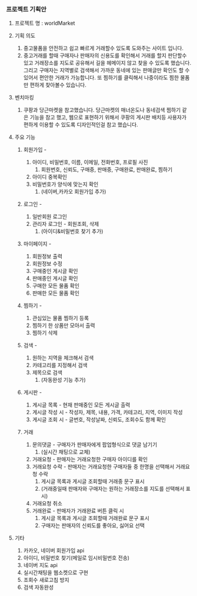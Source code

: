 ### 프로젝트 기획안

1. 프로젝트 명 : worldMarket

2. 기획 의도
    1. 중고물품을 안전하고 쉽고 빠르게 거래할수 있도록 도와주는 사이트 입니다.
    2. 중고거래를 할때 구매자나 판매자의 신용도를 확인해서 거래를 할지 판단할수 있고 거래장소를 지도로 공유해서 길을 헤메이지 않고 찾을 수 있도록 했습니다. 그리고 구매자는 지역별로 검색해서 가까운 동네에 있는 판매글만 확인도 할 수 있어서 편안한 거래가 가능합니다. 또 찜하기를 클릭해서 나중이라도 찜한 물품만 편하게 찾아볼수 있습니다.

3. 벤치마킹
    1. 쿠팡과 당근마켓을 참고했습니다. 당근마켓의 매너온도나 동네검색 찜하기 같은 기능을 참고 했고, 웹으로 표현하기 위해서 쿠팡의 게시판 배치등 사용자가 편하게 이용할 수 있도록 디자인적인걸 참고 했습니다.  

4. 주요 기능 
    1. 회원가입 - 
    	1. 아이디, 비밀번호, 이름, 이메일, 전화번호, 프로필 사진
    		1. 회원번호, 신뢰도, 구매중, 판매중, 구매완료, 판매완료, 찜하기
    	1. 아이디 중복확인 
    	2. 비밀번호가 양식에 맞는지 확인 
    		1. (네이버,카카오 회원가입 추가)
    	
    2. 로그인 - 
    	1. 일반회원 로그인
    	2. 관리자 로그인 - 회원조회, 삭제
    		1. (아이디&비밀번호 찾기 추가)

    3. 마이페이지 -
    	1. 회원정보 출력
    	2. 회원정보 수정
    	3. 구매중인 게시글 확인
    	4. 판매중인 게시글 확인
    	5. 구매한 모든 물품 확인
    	6. 판매한 모든 물품 확인
    	
    4. 찜하기 - 
    	1. 관심있는 물품 찜하기 등록 
    	2. 찜하기 한 상품만 모아서 출력
    	3. 찜하기 삭제
    	
    5. 검색 - 
    	1. 원하는 지역을 체크해서 검색
    	2. 카테고리를 지정해서 검색
    	3. 제목으로 검색
    		1. (자동완성 기능 추가)
    	
    6. 게시판 -
    	1. 게시글 목록 - 현재 판매중인 모든 게시글 출력
    	2. 게시글 작성 시 - 작성자, 제목, 내용, 가격, 카테고리, 지역, 이미지 작성
    	3. 게시글 조회 시 - 글번호, 작성날짜, 신뢰도, 조회수도 함께 확인
    	
    7. 거래
    	1. 문의댓글 - 구매자가 판매자에게 팝업형식으로 댓글 남기기
    		1. (실시간 채팅으로 교체)
    	2. 거래요청 - 판매자는 거래요청한 구매자 아이디를 확인
    	3. 거래요청 수락 - 판매자는 거래요청한 구매자들 중 한명을 선택해서 거래요청 수락
    		1. 게시글 목록과 게시글 조회할때 거래중 문구 표시 
    		2. (거래중일때 판매자와 구매자는 원하는 거래장소를 지도를 선택해서 표시)
    	4. 거래요청 취소
    	5. 거래완료 - 판매자가 거래완료 버튼 클릭 시
			1. 게시글 목록과 게시글 조회할때 거래완료 문구 표시
			2. 구매자는 판매자의 신뢰도를 좋아요, 싫어요 선택
			
3. 기타
    1. 카카오, 네이버 회원가입 api
    2. 아이디, 비밀번호 찾기(메일로 임시비밀번호 전송)
    3. 네이버 지도 api
    4. 실시간채팅을 웹소켓으로 구현
    5. 조회수 새로고침 방지
    6. 검색 자동완성
